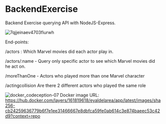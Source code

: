 # BackendExercise
Backend Exercise querying API with NodeJS-Express.



![7qjjeinaev4703fiurwh](https://user-images.githubusercontent.com/23456142/128731562-7eea04a2-7a17-4566-bd31-1c3b0bf9bccd.jpeg)




End-points:

/actors : Which Marvel movies did each actor play in.

/actors/:name - Query only specific actor to see which Marvel movies did he act on.

/moreThanOne - Actors who played more than one Marvel character

/actingcollision Are there 2 different actors who played the same role












![docker_codeception-07](https://user-images.githubusercontent.com/23456142/128731571-5c23ee82-d4fc-42a7-b905-142d75d98d98.jpg)
Docker image URL: 
https://hub.docker.com/layers/161819618/eyaldelarea/app/latest/images/sha256-cb24259636779b6f7e1ee31466667e8dbfca59fe0ab614c3e874baeec53c42d9?context=repo
